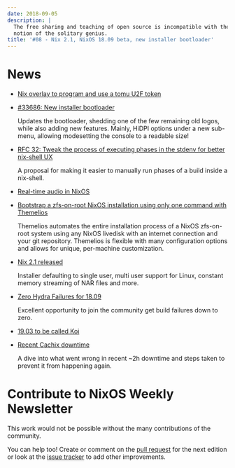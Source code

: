 ```yaml
---
date: 2018-09-05
description: |
  The free sharing and teaching of open source is incompatible with the
  notion of the solitary genius.
title: '#08 - Nix 2.1, NixOS 18.09 beta, new installer bootloader'
---
```


# News

- [Nix overlay to program and use a tomu U2F
  token](https://github.com/teh/tomu-u2f-overlay)

- [#33686: New installer
  bootloader](https://github.com/NixOS/nixpkgs/pull/33686)

  Updates the bootloader, shedding one of the few remaining old logos,
  while also adding new features. Mainly, HiDPI options under a new
  sub-menu, allowing modesetting the console to a readable size!

- [RFC 32: Tweak the process of executing phases in the stdenv for
  better nix-shell UX](https://github.com/NixOS/rfcs/pull/32)

  A proposal for making it easier to manually run phases of a build
  inside a nix-shell.

- [Real-time audio in NixOS](https://github.com/musnix/musnix)

- [Bootstrap a zfs-on-root NixOS installation using only one command
  with Themelios](https://github.com/a-schaefers/themelios)

  Themelios automates the entire installation process of a NixOS
  zfs-on-root system using any NixOS livedisk with an internet
  connection and your git repository. Themelios is flexible with many
  configuration options and allows for unique, per-machine
  customization.

- [Nix 2.1
  released](https://discourse.nixos.org/t/nix-2-1-released/875)

  Installer defaulting to single user, multi user support for Linux,
  constant memory streaming of NAR files and more.

- [Zero Hydra Failures for
  18.09](https://github.com/NixOS/nixpkgs/issues/45960)

  Excellent opportunity to join the community get build failures down
  to zero.

- [19.03 to be called
  Koi](https://github.com/NixOS/nixpkgs/commit/e144899b7492d8fdc48c685516347ba7788245a5#diff-09da2f18ff6731224a67af7f0081d111R6)

- [Recent Cachix
  downtime](https://domenkozar.com/2018/09/04/recent-cachix-downtime/)

  A dive into what went wrong in recent \~2h downtime and steps taken
  to prevent it from happening again.

# Contribute to NixOS Weekly Newsletter

This work would not be possible without the many contributions of the
community.

You can help too! Create or comment on the [pull
request](https://github.com/NixOS/nixos-weekly/pulls) for the next
edition or look at the [issue
tracker](https://github.com/NixOS/nixos-weekly/issues) to add other
improvements.
